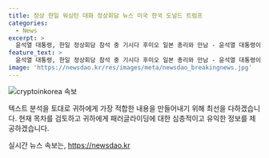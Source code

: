 ```yaml
---
title: 정상 한일 워싱턴 대화 정상회담 뉴스 미국 한국 도널드 트럼프
categories:
  - News
excerpt: >
  윤석열 대통령, 한일 정상회담 참석 중 기시다 후미오 일본 총리와 만남 - 윤석열 대통령이 나토 75주년 정상회의에 참석하며 한일 정상회담을 진행했다. 이로써 한일 간 협력을 강화할 가능성이 높아졌으며, 기시다 후미오 일본 총리와의 만남은 한일 양국 간 관계의 발전을 시사한다.
feature_text: >
  윤석열 대통령, 한일 정상회담 참석 중 기시다 후미오 일본 총리와 만남 - 윤석열 대통령이 나토 75주년 정상회의에 참석하며 한일 정상회담을 진행했다. 이로써 한일 간 협력을 강화할 가능성이 높아졌으며, 기시다 후미오 일본 총리와의 만남은 한일 양국 간 관계의 발전을 시사한다.
image: 'https://newsdao.kr/res/images/meta/newsdao_breakingnews.jpg'
---
```


<p><img src="https://newsdao.kr/res/images/meta/newsdao_breakingnews.jpg" alt="cryptoinkorea 속보" /></p>

<p>텍스트 분석을 토대로 귀하에게 가장 적합한 내용을 만들어내기 위해 최선을 다하겠습니다. 현재 목차를 검토하고 귀하에게 패러글라이딩에 대한 심층적이고 유익한 정보를 제공하겠습니다.</p>
실시간 뉴스 속보는, <a href="https://newsdao.kr" rel="dofollow">https://newsdao.kr</a>


